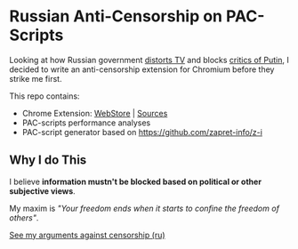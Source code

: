 # Russian Anti-Censorship on PAC-Scripts

Looking at how Russian government [distorts TV](https://therussianreader.wordpress.com/2015/11/22/russian-truckers-strike-dagestan/) and blocks [critics of Putin](http://www.reuters.com/article/2014/03/13/us-russia-internet-idUSBREA2C21L20140313),
I decided to write an anti-censorship extension for Chromium before they strike me first.

This repo contains:
* Chrome Extension:
[WebStore](https://chrome.google.com/webstore/developer/edit/npgcnondjocldhldegnakemclmfkngch)
| [Sources](https://github.com/ilyaigpetrov/anti-censorship-russia/tree/master/extensions/chromium/minimalistic-pac-setter)
* PAC-scripts performance analyses
* PAC-script generator based on https://github.com/zapret-info/z-i

## Why I do This

I believe __information mustn't be blocked based on political or other subjective views__.  

My maxim is _"Your freedom ends when it starts to confine the freedom of others"_.

[See my arguments against censorship (ru)](https://gist.github.com/ilyaigpetrov/9452b93ef3d7dd3d8cc2)
